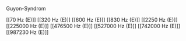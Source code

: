 Guyon-Syndrom

[[70 Hz (E)]]
[[320 Hz (E)]]
[[600 Hz (E)]]
[[830 Hz (E)]]
[[2250 Hz (E)]]
[[225000 Hz (E)]]
[[476500 Hz (E)]]
[[527000 Hz (E)]]
[[742000 Hz (E)]]
[[987230 Hz (E)]]